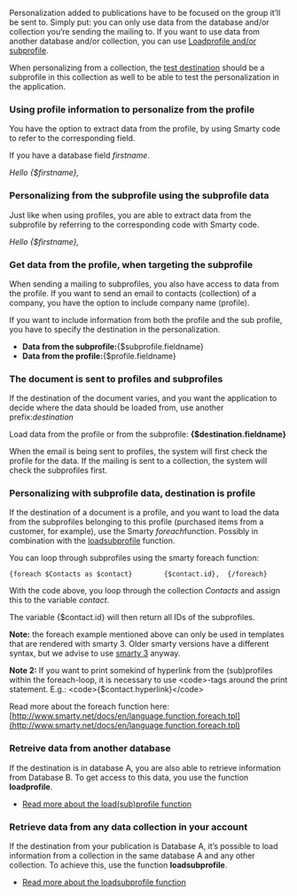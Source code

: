 Personalization added to publications have to be focused on the group
it’ll be sent to. Simply put: you can only use data from the database
and/or collection you’re sending the mailing to. If you want to use data
from another database and/or collection, you can use [Loadprofile and/or
subprofile](./loadprofile-and-loadsubprofile).

When personalizing from a collection, the [test
destination](./what-is-the-test-destination)
should be a subprofile in this collection as well to be able to test the
personalization in the application.

### Using profile information to personalize from the profile

You have the option to extract data from the profile, by using Smarty
code to refer to the corresponding field.

If you have a database field *firstname*.

*Hello {\$firstname},*

### Personalizing from the subprofile using the subprofile data

Just like when using profiles, you are able to extract data from the
subprofile by referring to the corresponding code with Smarty code.

*Hello {\$firstname},*

### Get data from the profile, when targeting the subprofile

When sending a mailing to subprofiles, you also have access to data from
the profile. If you want to send an email to contacts (collection) of a
company, you have the option to include company name (profile).

If you want to include information from both the profile and the sub
profile, you have to specify the destination in the personalization.

-   **Data from the subprofile:**{\$subprofile.fieldname}
-   **Data from the profile:**{\$profile.fieldname}

### The document is sent to profiles and subprofiles

If the destination of the document varies, and you want the application
to decide where the data should be loaded from, use another
prefix:*destination*

Load data from the profile or from the subprofile:
**{\$destination.fieldname}**

When the email is being sent to profiles, the system will first check
the profile for the data. If the mailing is sent to a collection, the
system will check the subprofiles first.

### Personalizing with subprofile data, destination is profile

If the destination of a document is a profile, and you want to load the
data from the subprofiles belonging to this profile (purchased items
from a customer, for example), use the Smarty *foreach*function.
Possibly in combination with the
[loadsubprofile](./loadprofile-and-loadsubprofile)
function.

You can loop through subprofiles using the smarty foreach function:

`{foreach $Contacts as $contact}        {$contact.id},  {/foreach}`

With the code above, you loop through the collection *Contacts* and
assign this to the variable *contact*.

The variable {\$contact.id} will then return all IDs of the subprofiles.

**Note:** the foreach example mentioned above can only be used in
templates that are rendered with smarty 3. Older smarty versions have a
different syntax, but we advise to use [smarty
3](./smarty-2-vs-smarty-3) anyway.

**Note 2:** If you want to print somekind of hyperlink from the
(sub)profiles within the foreach-loop, it is necessary to use
\<code\>-tags around the print statement. E.g.:
\<code\>{\$contact.hyperlink}\</code\>

Read more about the foreach function here:
[http://www.smarty.net/docs/en/language.function.foreach.tpl](http://www.smarty.net/docs/en/language.function.foreach.tpl)

### Retreive data from another database

If the destination is in database A, you are also able to retrieve
information from Database B. To get access to this data, you use the
function **loadprofile**.

-   [Read more about the load(sub)profile
    function](./loadprofile-and-loadsubprofile)

### Retrieve data from any data collection in your account

If the destination from your publication is Database A, it’s possible to
load information from a collection in the same database A and any other
collection. To achieve this, use the function **loadsubprofile**.

-   [Read more about the loadsubprofile
    function](./loadprofile-and-loadsubprofile)

